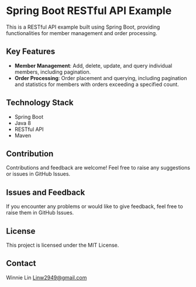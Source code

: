# Spring Boot RESTful API Example

This is a RESTful API example built using Spring Boot, providing functionalities for member management and order processing.

## Key Features

- **Member Management**: Add, delete, update, and query individual members, including pagination.
- **Order Processing**: Order placement and querying, including pagination and statistics for members with orders exceeding a specified count.

## Technology Stack

- Spring Boot
- Java 8
- RESTful API
- Maven

## Contribution

Contributions and feedback are welcome! Feel free to raise any suggestions or issues in GitHub Issues.

## Issues and Feedback

If you encounter any problems or would like to give feedback, feel free to raise them in GitHub Issues.

## License

This project is licensed under the MIT License.

## Contact

Winnie Lin Linw2949@gmail.com
